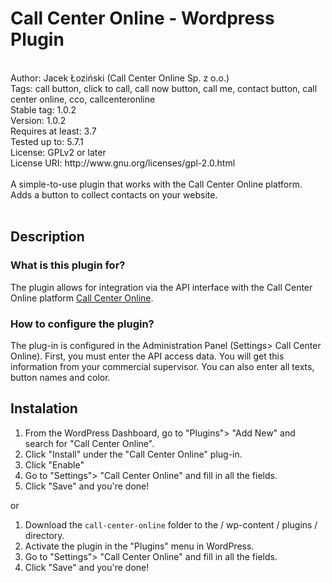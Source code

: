# Call Center Online - Wordpress Plugin

<br />
Author: Jacek Łoziński (Call Center Online Sp. z o.o.)<br />
Tags: call button, click to call, call now button, call me, contact button, call center online, cco, callcenteronline<br />
Stable tag: 1.0.2<br />
Version: 1.0.2<br />
Requires at least: 3.7<br />
Tested up to: 5.7.1<br />
License: GPLv2 or later<br />
License URI: http://www.gnu.org/licenses/gpl-2.0.html<br />
<br />
A simple-to-use plugin that works with the Call Center Online platform. Adds a button to collect contacts on your website.<br />
<br />

## Description

### What is this plugin for?

The plugin allows for integration via the API interface with the Call Center Online platform [Call Center Online](https://callcenteronline.pl).

### How to configure the plugin?

The plug-in is configured in the Administration Panel (Settings> Call Center Online).
First, you must enter the API access data. You will get this information from your commercial supervisor.
You can also enter all texts, button names and color.

## Instalation

1. From the WordPress Dashboard, go to "Plugins"> "Add New" and search for "Call Center Online".
2. Click "Install" under the "Call Center Online" plug-in.
3. Click "Enable"
4. Go to "Settings"> "Call Center Online" and fill in all the fields.
5. Click "Save" and you're done!

or

1. Download the `call-center-online` folder to the / wp-content / plugins / directory.
2. Activate the plugin in the "Plugins" menu in WordPress.
3. Go to "Settings"> "Call Center Online" and fill in all the fields.
4. Click "Save" and you're done!

